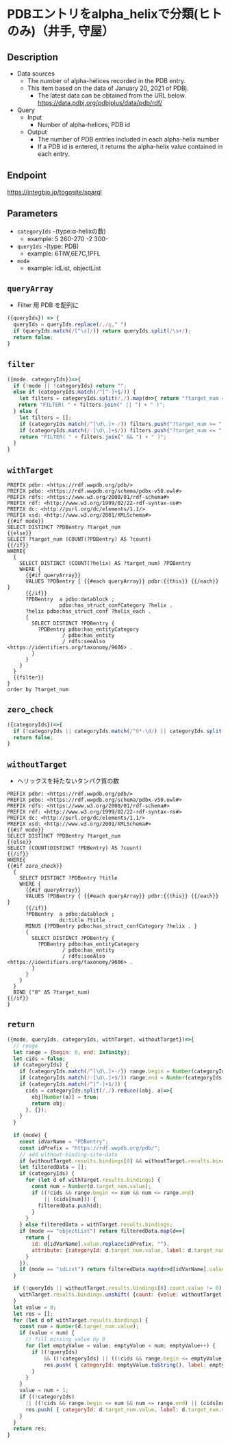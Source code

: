 # PDBエントリをalpha_helixで分類(ヒトのみ)（井手, 守屋）

## Description

- Data sources
    - The number of alpha-helices recorded in the PDB entry.
    - This item based on the data of January 20, 2021 of PDBj. 
        - The latest data can be obtained from the URL below. https://data.pdbj.org/pdbjplus/data/pdb/rdf/
- Query
    - Input
        - Number of alpha-helices, PDB id
    - Output
        - The number of PDB entries included in each alpha-helix number
        - If a PDB id is entered, it returns the alpha-helix value contained in each entry.

## Endpoint

https://integbio.jp/togosite/sparql

## Parameters

* `categoryIds`  -(type:α-helixの数)
  * example: 5 260-270 -2 300-
* `queryIds` -(type: PDB)
  * example: 6TIW,6E7C,1PFL
* `mode`
  * example: idList, objectList

## `queryArray`
- Filter 用 PDB を配列に
```javascript
({queryIds}) => {
  queryIds = queryIds.replace(/,/g," ")
  if (queryIds.match(/[^\s]/)) return queryIds.split(/\s+/);
  return false;
}
```

## `filter`
```javascript
({mode, categoryIds})=>{
  if (!mode || !categoryIds) return "";
  else if (categoryIds.match(/^[^-]+$/)) {
    let filters = categoryIds.split(/,/).map(d=>{ return "?target_num = " + d });
　  return "FILTER( " + filters.join(" || ") + " )";
  } else {
    let filters = [];
    if (categoryIds.match(/^[\d\.]+-/)) filters.push("?target_num >= " + categoryIds.match(/^([\d\.]+)-/)[1]);
    if (categoryIds.match(/-[\d\.]+$/)) filters.push("?target_num <= " + categoryIds.match(/-([\d\.]+)$/)[1]);
    return "FILTER( " + filters.join(" && ") + " )";
  }
}
```

## `withTarget`

```sparql
PREFIX pdbr: <https://rdf.wwpdb.org/pdb/>
PREFIX pdbo: <https://rdf.wwpdb.org/schema/pdbx-v50.owl#>
PREFIX rdfs: <https://www.w3.org/2000/01/rdf-schema#>
PREFIX rdf: <http://www.w3.org/1999/02/22-rdf-syntax-ns#>
PREFIX dc: <http://purl.org/dc/elements/1.1/>
PREFIX xsd: <http://www.w3.org/2001/XMLSchema#>
{{#if mode}}
SELECT DISTINCT ?PDBentry ?target_num
{{else}}
SELECT ?target_num (COUNT(?PDBentry) AS ?count)
{{/if}}
WHERE{
  {
    SELECT DISTINCT (COUNT(?helix) AS ?target_num) ?PDBentry
    WHERE {
      {{#if queryArray}}
      VALUES ?PDBentry { {{#each queryArray}} pdbr:{{this}} {{/each}} }
      {{/if}}
      ?PDBentry  a pdbo:datablock ;
                 pdbo:has_struct_confCategory ?helix .
      ?helix pdbo:has_struct_conf ?helix_each . 
      {
        SELECT DISTINCT ?PDBentry {
          ?PDBentry pdbo:has_entityCategory
                  / pdbo:has_entity
                  / rdfs:seeAlso <https://identifiers.org/taxonomy/9606> .
        }
      }
    }
  }
  {{filter}}
}
order by ?target_num
```

## `zero_check`
```javascript
({categoryIds})=>{
  if (!categoryIds || categoryIds.match(/^0*-\d/) || categoryIds.split(/,/).includes("0")) return true;
  return false;
}
```

## `withoutTarget`
- ヘリックスを持たないタンパク質の数
```sparql
PREFIX pdbr: <https://rdf.wwpdb.org/pdb/>
PREFIX pdbo: <https://rdf.wwpdb.org/schema/pdbx-v50.owl#>
PREFIX rdfs: <https://www.w3.org/2000/01/rdf-schema#>
PREFIX rdf: <http://www.w3.org/1999/02/22-rdf-syntax-ns#>
PREFIX dc: <http://purl.org/dc/elements/1.1/>
PREFIX xsd: <http://www.w3.org/2001/XMLSchema#> 
{{#if mode}}
SELECT DISTINCT ?PDBentry ?target_num
{{else}}
SELECT (COUNT(DISTINCT ?PDBentry) AS ?count)
{{/if}}
WHERE{
{{#if zero_check}}
  {
    SELECT DISTINCT ?PDBentry ?title 
    WHERE {
      {{#if queryArray}}
      VALUES ?PDBentry { {{#each queryArray}} pdbr:{{this}} {{/each}} }
      {{/if}}
      ?PDBentry  a pdbo:datablock ;
                 dc:title ?title .
      MINUS {?PDBentry pdbo:has_struct_confCategory ?helix . }
      {
        SELECT DISTINCT ?PDBentry {
          ?PDBentry pdbo:has_entityCategory
                  / pdbo:has_entity
                  / rdfs:seeAlso <https://identifiers.org/taxonomy/9606> .
        }
      }
    }
  }
  BIND ("0" AS ?target_num)
{{/if}}
}
```

## `return`
```javascript
({mode, queryIds, categoryIds, withTarget, withoutTarget})=>{
  // renge
  let range = {begin: 0, end: Infinity};
  let cids = false;
  if (categoryIds) {
    if (categoryIds.match(/^[\d\.]+-/)) range.begin = Number(categoryIds.match(/^([\d\.]+)-/)[1]);
    if (categoryIds.match(/-[\d\.]+$/)) range.end = Number(categoryIds.match(/-([\d\.]+)$/)[1]);
    if (categoryIds.match(/^[^-]+$/)) {
      cids = categoryIds.split(/,/).reduce((obj, a)=>{
        obj[Number(a)] = true;
        return obj;
      }, {});
    }
  }
  
  if (mode) {
    const idVarName = "PDBentry";
    const idPrefix = "https://rdf.wwpdb.org/pdb/";
    // add without-binding-site-data
    if (withoutTarget.results.bindings[0] && withoutTarget.results.bindings[0][idVarName]) withTarget.results.bindings = withTarget.results.bindings.concat(withoutTarget.results.bindings);
    let filteredData = [];
    if (categoryIds) {
      for (let d of withTarget.results.bindings) {
        const num = Number(d.target_num.value);
        if ((!cids && range.begin <= num && num <= range.end)
            || (cids[num])) {
          filteredData.push(d);
        }
      }
    } else filteredData = withTarget.results.bindings;
    if (mode == "objectList") return filteredData.map(d=>{
      return {
        id: d[idVarName].value.replace(idPrefix, ""),
        attribute: {categoryId: d.target_num.value, label: d.target_num.value}
      }
    });
    if (mode == "idList") return filteredData.map(d=>d[idVarName].value.replace(idPrefix, ""));
  }

  if (!queryIds || withoutTarget.results.bindings[0].count.value != 0) {
    withTarget.results.bindings.unshift( {count: {value: withoutTarget.results.bindings[0].count.value}, target_num: {value: "0"}}  ); // カウント 0 を追加
  }
  let value = 0;
  let res = [];
  for (let d of withTarget.results.bindings) {
    const num = Number(d.target_num.value);
    if (value < num) {
      // fill missing value by 0
      for (let emptyValue = value; emptyValue < num; emptyValue++) {
        if ((!queryIds) 
            && ((!categoryIds) || ((!cids && range.begin <= emptyValue && emptyValue <= range.end) || (cids[emptyValue])))) {
        	res.push( { categoryId: emptyValue.toString(), label: emptyValue.toString(), count: 0} );
        }
      }
    }
    value = num + 1;
    if ((!categoryIds)
      || ((!cids && range.begin <= num && num <= range.end) || (cids[num]))) {
      res.push( { categoryId: d.target_num.value, label: d.target_num.value, count: Number(d.count.value)} );
    }
  }       
  return res;
}
```